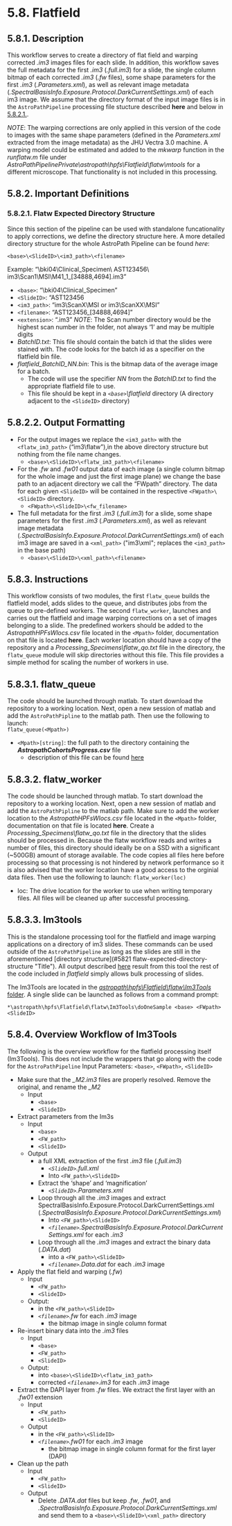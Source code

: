 # 5.8. Flatfield
## 5.8.1. Description
This workflow serves to create a directory of flat field and warping corrected *.im3* images files for each slide. In addition, this workflow saves the full metadata for the first *.im3* (*.full.im3*) for a slide, the single column bitmap of each corrected *.im3* (*.fw* files), some shape parameters for the first *.im3* (*.Parameters.xml*), as well as relevant image metadata (*.SpectralBasisInfo.Exposure.Protocol.DarkCurrentSettings.xml*) of each im3 image. We assume that the directory format of the input image files is in the ```AstroPathPipeline``` processing file stucture described **here** and below in [5.8.2.1.](#5821-flatw-expected-directory-structure "Title"). 

*NOTE*: The warping corrections are only applied in this version of the code to images with the same shape parameters (defined in the *Parameters.xml* extracted from the image metadata) as the JHU Vectra 3.0 machine. A warping model could be estimated and added to the *mkwarp* function in the *runflatw.m* file under *AstroPathPipelinePrivate\astropath\hpfs\Flatfield\flatw\mtools* for a different microscope. That functionality is not included in this processing. 

## 5.8.2. Important Definitions
### 5.8.2.1. Flatw Expected Directory Structure
Since this section of the pipeline can be used with standalone funcationality to apply corrections, we define the directory structure here. A more detailed directory structure for the whole AstroPath Pipeline can be found *here*: 
```
<base>\<SlideID>\<im3_path>\<filename>
```
Example:  “\\bki04\Clinical_Specimen\ AST123456\ im3\Scan1\MSI\M41_1_[34888,4694].im3”
- ```<base>```: “\\bki04\Clinical_Specimen”
- ```<SlideID>```: “AST123456
- ```<im3_path>```: “im3\ScanX\MSI or im3\ScanXX\MSI”
- ```<filename>```: “AST123456_[34888,4694]”
- ```<extension>```:  “.im3”
*NOTE*: The Scan number directory would be the highest scan number in the <SlideID> folder, not always ‘1’ and may be multiple digits
- *BatchID.txt*: This file should contain the batch id that the slides were stained with. The code looks for the batch id as a specifier on the flatfield bin file.
- *flatfield_BatchID_NN.bin*: This is the bitmap data of the average image for a batch. 
  - The code will use the specifier *NN* from the *BatchID.txt* to find the appropriate flatfield file to use. 
  - This file should be kept in a *```<base>```\flatfield* directory (A directory adjacent to the ```<SlideID>``` directory)

## 5.8.2.2. Output Formatting
- For the output images we replace the ```<im3_path>``` with the ```<flatw_im3_path>``` (“im3\flatw”),in the above directory structure but nothing from the file name changes.
  - ```<base>\<SlideID>\<flatw_im3_path>\<filename>```
- For the *.fw* and *.fw01* output data of each image (a single column bitmap for the whole image and just the first image plane) we change the base path to an adjacent directory we call the “FWpath” directory. The data for each given ```<SlideID>``` will be contained in the respective ```<FWpath>\<SlideID>``` directory.
  - ```<FWpath>\<SlideID>\<fw_filename>```
- The full metadata for the first *.im3* (*.full.im3*) for a slide, some shape parameters for the first *.im3* (*.Parameters.xml*), as well as relevant image metadata (*.SpectralBasisInfo.Exposure.Protocol.DarkCurrentSettings.xml*) of each im3 image are saved in a ```<xml_path>``` ("im3\xml"; replaces the ```<im3_path>``` in the base path)
  - ```<base>\<SlideID>\<xml_path>\<filename>```

## 5.8.3. Instructions
This workflow consists of two modules, the first ```flatw_queue``` builds the flatfield model, adds slides to the queue, and distributes jobs from the queue to pre-defined workers. The second ```flatw_worker```, launches and carries out the flatfield and image warping corrections on a set of images belonging to a slide. The predefined workers should be added to the *AstropathHPFsWlocs.csv* file located in the ```<Mpath>``` folder, documentation on that file is located **here**. Each worker location should have a copy of the repository and a *Processing_Specimens\flatw_qo.txt* file in the directory, the ```flatw_queue``` module will skip directories without this file. This file provides a simple method for scaling the number of workers in use. 

## 5.8.3.1. flatw_queue
The code should be launched through matlab. To start download the repository to a working location. Next, open a new session of matlab and add the ```AstroPathPipline``` to the matlab path. Then use the following to launch:   
``` flatw_queue(<Mpath>) ``` 
- ```<Mpath>[string]```: the full path to the directory containing the ***AstropathCohortsProgress.csv*** file
   - description of this file can be found [here](../../scans#441-astropath_processing-directory "Title")
  
## 5.8.3.2. flatw_worker   
The code should be launched through matlab. To start download the repository to a working location. Next, open a new session of matlab and add the ```AstroPathPipline``` to the matlab path. Make sure to add the worker location to the *AstropathHPFsWlocs.csv* file located in the ```<Mpath>``` folder, documentation on that file is located **here**. Create a *Processing_Specimens\flatw_qo.txt* file in the directory that the slides should be processed in. Because the flatw workflow reads and writes a number of files, this directory should ideally be on a SSD with a significant (~500GB) amount of storage available. The code copies all files here before processing so that processing is not hindered by network performance so it is also advised that the worker location have a good access to the orginial data files. Then use the following to launch:
``` flatw_worker(loc) ``` 
- loc: The drive location for the worker to use when writing temporary files. All files will be cleaned up after successful processing.  

## 5.8.3.3. Im3tools
This is the standalone processing tool for the flatfield and image warping applications on a directory of im3 slides. These commands can be used outside of the ```AstroPathPipeline``` as long as the slides are still in the aforementioned [directory structure](#5821 flatw-expected-directory-structure "Title"). All output described [here](#5822-output-formatting "TItle") result from this tool the rest of the code included in *flatfield* simply allows bulk processing of slides.

The Im3Tools are located in the [*astropath\hpfs\Flatfield\flatw\Im3Tools* folder](flatw). A single slide can be launched as follows from a command prompt:
```
*\astropath\hpfs\Flatfield\flatw\Im3Tools\doOneSample <base> <FWpath> <SlideID>
```

## 5.8.4. Overview Workflow of Im3Tools
The following is the overview workflow for the flatfield processing itself (Im3Tools). This does not include the wrappers that go along with the code for the ```AstroPathPipeline```
Input Parameters: ```<base>```, ```<FWpath>```, ```<SlideID>```
- Make sure that the *_M2.im3* files are properly resolved. Remove the original, and rename the *_M2* 
  - Input
    - ```<base>```
    -  ```<SlideID>```
- Extract parameters from the Im3s
  - Input
    - ```<base>```
    - ```<FW_path>```
    - ```<SlideID>```
  - Output
    - a full XML extraction of the first *.im3* file (*.full.im3*)
      - *```<SlideID>```.full.xml*
      - Into ```<FW_path>\<SlideID>``` 
    - Extract the ‘shape’ and ‘magnification’
      - *```<SlideID>```.Parameters.xml*
    - Loop through all the *.im3* images and extract SpectralBasisInfo.Exposure.Protocol.DarkCurrentSettings.xml (*.SpectralBasisInfo.Exposure.Protocol.DarkCurrentSettings.xml*)
      - Into ```<FW_path>\<SlideID>```
      - *```<filename>```.SpectralBasisInfo.Exposure.Protocol.DarkCurrentSettings.xml* for each *.im3*
    - Loop through all the *.im3* images and extract the binary data (*.DATA.dat*)
      - into a ```<FW_path>\<SlideID>``` 
      - *```<filename>```.Data.dat* for each *.im3* image
- Apply the flat field and warping (*.fw*)
  - Input
    - ```<FW_path>```
    - ```<SlideID>```
  - Output: 
    - in the ```<FW_path>\<SlideID>```
    - *```<filename>```.fw* for each *.im3* image
      - the bitmap image in single column format 
- Re-insert binary data into the *.im3* files
  - Input
    - ```<base>```
    - ```<FW_path>```
    - ```<SlideID>```
  - Output: 
    - into ```<base>\<SlideID>\<flatw_im3_path>```
    - corrected *```<filename>```.im3* for each *.im3* image
- Extract the DAPI layer from *.fw* files. We extract the first layer with an *.fw01* extension
  - Input
    - ```<FW_path>```
    - ```<SlideID>```
  - Output
    - in the ```<FW_path>\<SlideID>```
    - *```<filename>```.fw01* for each *.im3* image
      -  the bitmap image in single column format for the first layer (DAPI)
- Clean up the path
  - Input 
    - ```<FW_path>```
    - ```<SlideID>``` 
  - Output
    - Delete *.DATA.dat* files but keep *.fw*, *.fw01*, and *.SpectralBasisInfo.Exposure.Protocol.DarkCurrentSettings.xml* and send them to a ```<base>\<SlideID>\<xml_path>``` directory
